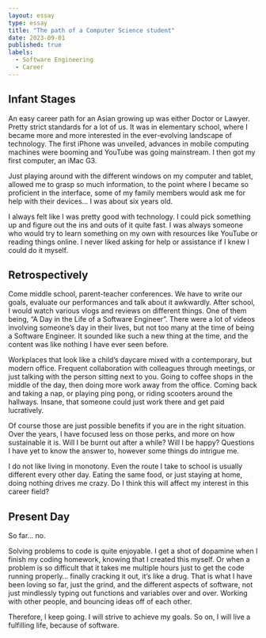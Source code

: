 ```yaml
---
layout: essay
type: essay
title: "The path of a Computer Science student"
date: 2023-09-01
published: true
labels:
  - Software Engineering
  - Career
---
```

## Infant Stages

An easy career path for an Asian growing up was either Doctor or Lawyer. Pretty strict standards for a lot of us. It was in elementary school, where I became more and more interested in the ever-evolving landscape of technology. The first iPhone was unveiled, advances in mobile computing machines were booming and YouTube was going mainstream. I then got my first computer, an iMac G3.

Just playing around with the different windows on my computer and tablet, allowed me to grasp so much information, to the point where I became so proficient in the interface, some of my family members would ask me for help with their devices… I was about six years old.

I always felt like I was pretty good with technology. I could pick something up and figure out the ins and outs of it quite fast. I was always someone who would try to learn something on my own with resources like YouTube or reading things online. I never liked asking for help or assistance if I knew I could do it myself.

## Retrospectively

Come middle school, parent-teacher conferences. We have to write our goals, evaluate our performances and talk about it awkwardly. After school, I would watch various vlogs and reviews on different things. One of them being, “A Day in the Life of a Software Engineer”. There were a lot of videos involving someone’s day in their lives, but not too many at the time of being a Software Engineer. It sounded like such a new thing at the time, and the content was like nothing I have ever seen before.

Workplaces that look like a child’s daycare mixed with a contemporary, but modern office. Frequent collaboration with colleagues through meetings, or just talking with the person sitting next to you. Going to coffee shops in the middle of the day, then doing more work away from the office. Coming back and taking a nap, or playing ping pong, or riding scooters around the hallways. Insane, that someone could just work there and get paid lucratively.

Of course those are just possible benefits if you are in the right situation. Over the years, I have focused less on those perks, and more on how sustainable it is. Will I be burnt out after a while? Will I be happy? Questions I have yet to know the answer to, however some things do intrigue me.

I do not like living in monotony. Even the route I take to school is usually different every other day. Eating the same food, or just staying at home, doing nothing drives me crazy. Do I think this will affect my interest in this career field?

## Present Day

So far… no.

Solving problems to code is quite enjoyable. I get a shot of dopamine when I finish my coding homework, knowing that I created this myself. Or when a problem is so difficult that it takes me multiple hours just to get the code running properly… finally cracking it out, it’s like a drug. That is what I have been loving so far, just the grind, and the different aspects of software, not just mindlessly typing out functions and variables over and over. Working with other people, and bouncing ideas off of each other. 

Therefore, I keep going. I will strive to achieve my goals. So on, I will live a fulfilling life, because of software.

